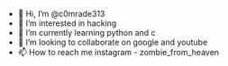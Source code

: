 - 👋 Hi, I’m @c0mrade313
- 👀 I’m interested in hacking
- 🌱 I’m currently learning python and c
- 💞️ I’m looking to collaborate on google and youtube
- 📫 How to reach me instagram - zombie_from_heaven

<!---
c0mrade313/c0mrade313 is a ✨ special ✨ repository because its `README.md` (this file) appears on your GitHub profile.
You can click the Preview link to take a look at your changes.
--->
